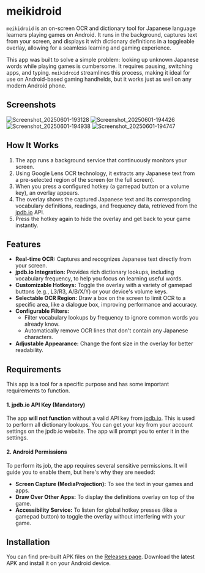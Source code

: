 # meikidroid

`meikidroid` is an on-screen OCR and dictionary tool for Japanese language learners playing games on Android. It runs in the background, captures text from your screen, and displays it with dictionary definitions in a toggleable overlay, allowing for a seamless learning and gaming experience.

This app was built to solve a simple problem: looking up unknown Japanese words while playing games is cumbersome. It requires pausing, switching apps, and typing. `meikidroid` streamlines this process, making it ideal for use on Android-based gaming handhelds, but it works just as well on any modern Android phone.

## Screenshots

![Screenshot_20250601-193128](https://github.com/user-attachments/assets/3445c453-7167-417b-9a79-a13bab43f5ee)
![Screenshot_20250601-194426](https://github.com/user-attachments/assets/0a2dfc85-f8fe-4170-ba95-89ce09d19073)
![Screenshot_20250601-194938](https://github.com/user-attachments/assets/6226b8b5-53af-4e21-8d0c-f94b40d42ea1)
![Screenshot_20250601-194747](https://github.com/user-attachments/assets/97eee6f5-2d64-45d7-b533-ebd00891459c)

## How It Works

1.  The app runs a background service that continuously monitors your screen.
2.  Using Google Lens OCR technology, it extracts any Japanese text from a pre-selected region of the screen (or the full screen).
3.  When you press a configured hotkey (a gamepad button or a volume key), an overlay appears.
4.  The overlay shows the captured Japanese text and its corresponding vocabulary definitions, readings, and frequency data, retrieved from the [jpdb.io](https://jpdb.io/) API.
5.  Press the hotkey again to hide the overlay and get back to your game instantly.

## Features

-   **Real-time OCR:** Captures and recognizes Japanese text directly from your screen.
-   **jpdb.io Integration:** Provides rich dictionary lookups, including vocabulary frequency, to help you focus on learning useful words.
-   **Customizable Hotkeys:** Toggle the overlay with a variety of gamepad buttons (e.g., L3/R3, A/B/X/Y) or your device's volume keys.
-   **Selectable OCR Region:** Draw a box on the screen to limit OCR to a specific area, like a dialogue box, improving performance and accuracy.
-   **Configurable Filters:**
    -   Filter vocabulary lookups by frequency to ignore common words you already know.
    -   Automatically remove OCR lines that don't contain any Japanese characters.
-   **Adjustable Appearance:** Change the font size in the overlay for better readability.

## Requirements

This app is a tool for a specific purpose and has some important requirements to function.

#### 1. jpdb.io API Key (Mandatory)

The app **will not function** without a valid API key from [jpdb.io](https://jpdb.io/). This is used to perform all dictionary lookups. You can get your key from your account settings on the jpdb.io website. The app will prompt you to enter it in the settings.

#### 2. Android Permissions

To perform its job, the app requires several sensitive permissions. It will guide you to enable them, but here's why they are needed:

-   **Screen Capture (MediaProjection):** To see the text in your games and apps.
-   **Draw Over Other Apps:** To display the definitions overlay on top of the game.
-   **Accessibility Service:** To listen for global hotkey presses (like a gamepad button) to toggle the overlay without interfering with your game.

## Installation

You can find pre-built APK files on the [Releases page](https://github.com/rtr46/meikidroid/releases). Download the latest APK and install it on your Android device.
